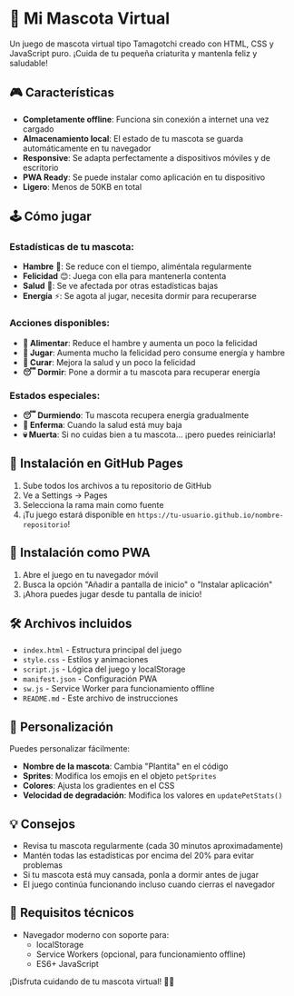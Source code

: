 # 🌱 Mi Mascota Virtual

Un juego de mascota virtual tipo Tamagotchi creado con HTML, CSS y JavaScript puro. ¡Cuida de tu pequeña criaturita y mantenla feliz y saludable!

## 🎮 Características

- **Completamente offline**: Funciona sin conexión a internet una vez cargado
- **Almacenamiento local**: El estado de tu mascota se guarda automáticamente en tu navegador
- **Responsive**: Se adapta perfectamente a dispositivos móviles y de escritorio
- **PWA Ready**: Se puede instalar como aplicación en tu dispositivo
- **Ligero**: Menos de 50KB en total

## 🕹️ Cómo jugar

### Estadísticas de tu mascota:
- **Hambre** 🍎: Se reduce con el tiempo, aliméntala regularmente
- **Felicidad** 😊: Juega con ella para mantenerla contenta
- **Salud** 💚: Se ve afectada por otras estadísticas bajas
- **Energía** ⚡: Se agota al jugar, necesita dormir para recuperarse

### Acciones disponibles:
- **🍎 Alimentar**: Reduce el hambre y aumenta un poco la felicidad
- **🎾 Jugar**: Aumenta mucho la felicidad pero consume energía y hambre
- **💊 Curar**: Mejora la salud y un poco la felicidad
- **😴 Dormir**: Pone a dormir a tu mascota para recuperar energía

### Estados especiales:
- **😴 Durmiendo**: Tu mascota recupera energía gradualmente
- **🤒 Enferma**: Cuando la salud está muy baja
- **💀 Muerta**: Si no cuidas bien a tu mascota... ¡pero puedes reiniciarla!

## 🚀 Instalación en GitHub Pages

1. Sube todos los archivos a tu repositorio de GitHub
2. Ve a Settings → Pages
3. Selecciona la rama main como fuente
4. ¡Tu juego estará disponible en `https://tu-usuario.github.io/nombre-repositorio`!

## 📱 Instalación como PWA

1. Abre el juego en tu navegador móvil
2. Busca la opción "Añadir a pantalla de inicio" o "Instalar aplicación"
3. ¡Ahora puedes jugar desde tu pantalla de inicio!

## 🛠️ Archivos incluidos

- `index.html` - Estructura principal del juego
- `style.css` - Estilos y animaciones
- `script.js` - Lógica del juego y localStorage
- `manifest.json` - Configuración PWA
- `sw.js` - Service Worker para funcionamiento offline
- `README.md` - Este archivo de instrucciones

## 🎨 Personalización

Puedes personalizar fácilmente:
- **Nombre de la mascota**: Cambia "Plantita" en el código
- **Sprites**: Modifica los emojis en el objeto `petSprites`
- **Colores**: Ajusta los gradientes en el CSS
- **Velocidad de degradación**: Modifica los valores en `updatePetStats()`

## 💡 Consejos

- Revisa tu mascota regularmente (cada 30 minutos aproximadamente)
- Mantén todas las estadísticas por encima del 20% para evitar problemas
- Si tu mascota está muy cansada, ponla a dormir antes de jugar
- El juego continúa funcionando incluso cuando cierras el navegador

## 🔧 Requisitos técnicos

- Navegador moderno con soporte para:
  - localStorage
  - Service Workers (opcional, para funcionamiento offline)
  - ES6+ JavaScript

¡Disfruta cuidando de tu mascota virtual! 🌱✨


